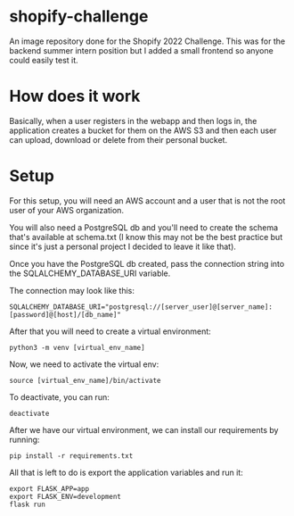 # shopify-challenge
An image repository done for the Shopify 2022 Challenge. This was for the backend summer intern position but I added a small frontend so anyone could easily test it. 

# How does it work

Basically, when a user registers in the webapp and then logs in, the application creates a bucket for them on the AWS S3 and then each user can upload, download or delete from their personal bucket. 

# Setup

For this setup, you will need an AWS account and a user that is not the root user of your AWS organization.

You will also need a PostgreSQL db and you'll need to create the schema that's available at schema.txt (I know this may not be the best practice but since it's just a personal project I decided to leave it like that).  

Once you have the PostgreSQL db created, pass the connection string into the SQLALCHEMY_DATABASE_URI variable. 

The connection may look like this:

`````
SQLALCHEMY_DATABASE_URI="postgresql://[server_user]@[server_name]:[password]@[host]/[db_name]"
``````

After that you will need to create a virtual environment:

`````
python3 -m venv [virtual_env_name]
`````

Now, we need to activate the virtual env:

`````
source [virtual_env_name]/bin/activate
`````

To deactivate, you can run:

`````
deactivate
``````

After we have our virtual environment, we can install our requirements by running:

`````
pip install -r requirements.txt
`````

All that is left to do is export the application variables and run it:

`````
export FLASK_APP=app
export FLASK_ENV=development
flask run
`````
